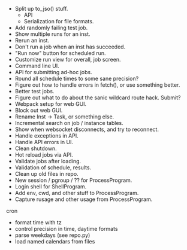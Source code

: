 - Split up to_jso() stuff.
  - API
  - Serialization for file formats.
- Add randomly failing test job.
- Show multiple runs for an inst.
- Rerun an inst.
- Don't run a job when an inst has succeeded.
- "Run now" button for scheduled run.
- Customize run view for overall, job screen.
- Command line UI.
- API for submitting ad-hoc jobs.
- Round all schedule times to some sane precision?
- Figure out how to handle errors in fetch(), or use something better.
- Better test jobs.
- Figure out what to do about the sanic wildcard route hack.  Submit?
- Webpack setup for web GUI.
- Block out web GUI.
- Rename Inst -> Task, or something else.
- Incremental search on job / instance tables.
- Show when websocket disconnects, and try to reconnect.
- Handle exceptions in API.
- Handle API errors in UI.
- Clean shutdown.
- Hot reload jobs via API.
- Validate jobs after loading.
- Validation of schedule, results.
- Clean up old files in repo.
- New session / pgroup / ?? for ProcessProgram.
- Login shell for ShellProgram.
- Add env, cwd, and other stuff to ProcessProgram.
- Capture rusage and other usage from ProcessProgram.


cron
- format time with tz
- control precision in time, daytime formats
- parse weekdays (see repo.py)
- load named calendars from files

